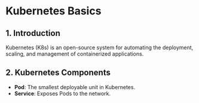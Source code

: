 # Kubernetes Basics
## 1. Introduction
Kubernetes (K8s) is an open-source system for automating the deployment, scaling, and management of containerized applications.

## 2. Kubernetes Components
- **Pod**: The smallest deployable unit in Kubernetes.
- **Service**: Exposes Pods to the network.
